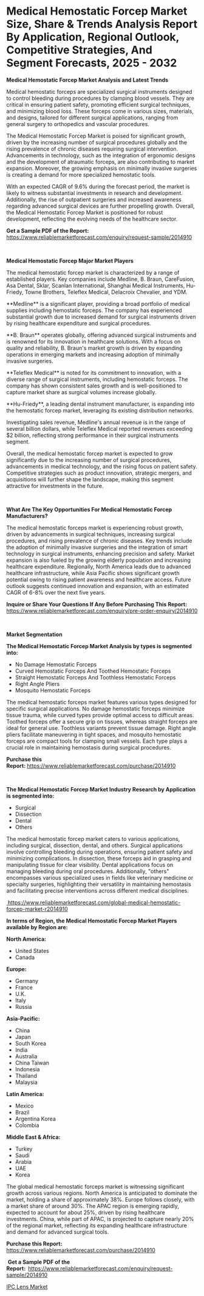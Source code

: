 <p><h1>Medical Hemostatic Forcep Market Size, Share & Trends Analysis Report By Application, Regional Outlook, Competitive Strategies, And Segment Forecasts, 2025 - 2032</h1></p><p><strong>Medical Hemostatic Forcep Market Analysis and Latest Trends</strong></p>
<p><p>Medical hemostatic forceps are specialized surgical instruments designed to control bleeding during procedures by clamping blood vessels. They are critical in ensuring patient safety, promoting efficient surgical techniques, and minimizing blood loss. These forceps come in various sizes, materials, and designs, tailored for different surgical applications, ranging from general surgery to orthopedics and vascular procedures.</p><p>The Medical Hemostatic Forcep Market is poised for significant growth, driven by the increasing number of surgical procedures globally and the rising prevalence of chronic diseases requiring surgical intervention. Advancements in technology, such as the integration of ergonomic designs and the development of atraumatic forceps, are also contributing to market expansion. Moreover, the growing emphasis on minimally invasive surgeries is creating a demand for more specialized hemostatic tools.</p><p>With an expected CAGR of 9.6% during the forecast period, the market is likely to witness substantial investments in research and development. Additionally, the rise of outpatient surgeries and increased awareness regarding advanced surgical devices are further propelling growth. Overall, the Medical Hemostatic Forcep Market is positioned for robust development, reflecting the evolving needs of the healthcare sector.</p></p>
<p><strong>Get a Sample PDF of the Report:&nbsp;</strong> <a href="https://www.reliablemarketforecast.com/enquiry/request-sample/2014910?utm_campaign=1833&utm_medium=2&utm_source=Github&utm_content=ia&utm_term=17012025&utm_id=medical-hemostatic-forcep">https://www.reliablemarketforecast.com/enquiry/request-sample/2014910</a></p>
<p>&nbsp;</p>
<p><strong>Medical Hemostatic Forcep Major Market Players</strong></p>
<p><p>The medical hemostatic forcep market is characterized by a range of established players. Key companies include Medline, B. Braun, CareFusion, Asa Dental, Sklar, Scanlan International, Shanghai Medical Instruments, Hu-Friedy, Towne Brothers, Teleflex Medical, Delacroix Chevalier, and YDM. </p><p>**Medline** is a significant player, providing a broad portfolio of medical supplies including hemostatic forceps. The company has experienced substantial growth due to increased demand for surgical instruments driven by rising healthcare expenditure and surgical procedures. </p><p>**B. Braun** operates globally, offering advanced surgical instruments and is renowned for its innovation in healthcare solutions. With a focus on quality and reliability, B. Braun's market growth is driven by expanding operations in emerging markets and increasing adoption of minimally invasive surgeries.</p><p>**Teleflex Medical** is noted for its commitment to innovation, with a diverse range of surgical instruments, including hemostatic forceps. The company has shown consistent sales growth and is well-positioned to capture market share as surgical volumes increase globally.</p><p>**Hu-Friedy**, a leading dental instrument manufacturer, is expanding into the hemostatic forcep market, leveraging its existing distribution networks. </p><p>Investigating sales revenue, Medline's annual revenue is in the range of several billion dollars, while Teleflex Medical reported revenues exceeding $2 billion, reflecting strong performance in their surgical instruments segment. </p><p>Overall, the medical hemostatic forcep market is expected to grow significantly due to the increasing number of surgical procedures, advancements in medical technology, and the rising focus on patient safety. Competitive strategies such as product innovation, strategic mergers, and acquisitions will further shape the landscape, making this segment attractive for investments in the future.</p></p>
<p>&nbsp;</p>
<p><strong>What Are The Key Opportunities For Medical Hemostatic Forcep Manufacturers?</strong></p>
<p><p>The medical hemostatic forceps market is experiencing robust growth, driven by advancements in surgical techniques, increasing surgical procedures, and rising prevalence of chronic diseases. Key trends include the adoption of minimally invasive surgeries and the integration of smart technology in surgical instruments, enhancing precision and safety. Market expansion is also fueled by the growing elderly population and increasing healthcare expenditure. Regionally, North America leads due to advanced healthcare infrastructure, while Asia Pacific shows significant growth potential owing to rising patient awareness and healthcare access. Future outlook suggests continued innovation and expansion, with an estimated CAGR of 6-8% over the next five years.</p></p>
<p><strong>Inquire or Share Your Questions If Any Before Purchasing This Report:</strong> <a href="https://www.reliablemarketforecast.com/enquiry/pre-order-enquiry/2014910?utm_campaign=1833&utm_medium=2&utm_source=Github&utm_content=ia&utm_term=17012025&utm_id=medical-hemostatic-forcep">https://www.reliablemarketforecast.com/enquiry/pre-order-enquiry/2014910</a></p>
<p>&nbsp;</p>
<p><strong>Market Segmentation</strong></p>
<p><strong>The Medical Hemostatic Forcep Market Analysis by types is segmented into:</strong></p>
<p><ul><li>No Damage Hemostatic Forceps</li><li>Curved Hemostatic Forceps And Toothed Hemostatic Forceps</li><li>Straight Hemostatic Forceps And Toothless Hemostatic Forceps</li><li>Right Angle Pliers</li><li>Mosquito Hemostatic Forceps</li></ul></p>
<p><p>The medical hemostatic forceps market features various types designed for specific surgical applications. No damage hemostatic forceps minimize tissue trauma, while curved types provide optimal access to difficult areas. Toothed forceps offer a secure grip on tissues, whereas straight forceps are ideal for general use. Toothless variants prevent tissue damage. Right angle pliers facilitate maneuvering in tight spaces, and mosquito hemostatic forceps are compact tools for clamping small vessels. Each type plays a crucial role in maintaining hemostasis during surgical procedures.</p></p>
<p><strong>Purchase this Report:&nbsp;</strong><a href="https://www.reliablemarketforecast.com/purchase/2014910?utm_campaign=1833&utm_medium=2&utm_source=Github&utm_content=ia&utm_term=17012025&utm_id=medical-hemostatic-forcep">https://www.reliablemarketforecast.com/purchase/2014910</a></p>
<p>&nbsp;</p>
<p><strong>The Medical Hemostatic Forcep Market Industry Research by Application is segmented into:</strong></p>
<p><ul><li>Surgical</li><li>Dissection</li><li>Dental</li><li>Others</li></ul></p>
<p><p>The medical hemostatic forcep market caters to various applications, including surgical, dissection, dental, and others. Surgical applications involve controlling bleeding during operations, ensuring patient safety and minimizing complications. In dissection, these forceps aid in grasping and manipulating tissue for clear visibility. Dental applications focus on managing bleeding during oral procedures. Additionally, "others" encompasses various specialized uses in fields like veterinary medicine or specialty surgeries, highlighting their versatility in maintaining hemostasis and facilitating precise interventions across different medical disciplines.</p></p>
<p><a href="https://www.reliablemarketforecast.com/global-medical-hemostatic-forcep-market-r2014910?utm_campaign=1833&utm_medium=2&utm_source=Github&utm_content=ia&utm_term=17012025&utm_id=medical-hemostatic-forcep">&nbsp;https://www.reliablemarketforecast.com/global-medical-hemostatic-forcep-market-r2014910</a></p>
<p><strong>In terms of Region, the Medical Hemostatic Forcep Market Players available by Region are:</strong></p>
<p>
    <p> <strong> North America: </strong>
        <ul>
            <li>United States</li>
            <li>Canada</li>
        </ul>
        </p> 
    <p> <strong> Europe: </strong>
        <ul>
            <li>Germany</li>
            <li>France</li>
            <li>U.K.</li>
            <li>Italy</li>
            <li>Russia</li>
        </ul>
        </p> 
    <p> <strong> Asia-Pacific: </strong>
        <ul>
            <li>China</li>
            <li>Japan</li>
            <li>South Korea</li>
            <li>India</li>
            <li>Australia</li>
            <li>China Taiwan</li>
            <li>Indonesia</li>
            <li>Thailand</li>
            <li>Malaysia</li>
        </ul>
        </p> 
    <p> <strong> Latin America: </strong>
        <ul>
            <li>Mexico</li>
            <li>Brazil</li>
            <li>Argentina Korea</li>
            <li>Colombia</li>
        </ul>
        </p> 
    <p> <strong> Middle East & Africa: </strong>
        <ul>
            <li>Turkey</li>
            <li>Saudi</li>
            <li>Arabia</li>
            <li>UAE</li>
            <li>Korea</li>
        </ul>
    </p>
    </p>
<p><p>The global medical hemostatic forceps market is witnessing significant growth across various regions. North America is anticipated to dominate the market, holding a share of approximately 38%. Europe follows closely, with a market share of around 30%. The APAC region is emerging rapidly, expected to account for about 25%, driven by rising healthcare investments. China, while part of APAC, is projected to capture nearly 20% of the regional market, reflecting its expanding healthcare infrastructure and demand for advanced surgical tools.</p></p>
<p><strong>Purchase this Report: </strong><a href="https://www.reliablemarketforecast.com/purchase/2014910?utm_campaign=1833&utm_medium=2&utm_source=Github&utm_content=ia&utm_term=17012025&utm_id=medical-hemostatic-forcep">https://www.reliablemarketforecast.com/purchase/2014910</a></p>
<p>&nbsp;<strong>Get a Sample PDF of the Report:&nbsp;&nbsp;</strong><a href="https://www.reliablemarketforecast.com/enquiry/request-sample/2014910?utm_campaign=1833&utm_medium=2&utm_source=Github&utm_content=ia&utm_term=17012025&utm_id=medical-hemostatic-forcep">https://www.reliablemarketforecast.com/enquiry/request-sample/2014910</a></p>
<p><strong></strong></p>
<p><p><a href="https://github.com/FassouRP/Market-Research-Report-List-6/blob/main/ipc-lens-market.md?utm_campaign=1833&utm_medium=2&utm_source=Github&utm_content=ia&utm_term=17012025&utm_id=medical-hemostatic-forcep">IPC Lens Market</a></p></p>